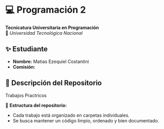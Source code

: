 # 💻 Programación 2
**Tecnicatura Universitaria en Programación**  
📍 *Universidad Tecnológica Nacional*  

## ✨ Estudiante  
- **Nombre:** Matias Ezequiel Costantini 
- **Comisión:**   

## 📂 Descripción del Repositorio  
Trabajos Practricos 

📌 **Estructura del repositorio:**  
- Cada trabajo está organizado en carpetas individuales.  
- Se busca mantener un código limpio, ordenado y bien documentado.  
